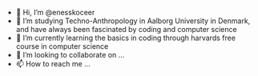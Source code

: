 - 👋 Hi, I’m @enesskoceer
- 👀 I’m studying Techno-Anthropology in Aalborg University in Denmark, and have always been fascinated by coding and computer science
- 🌱 I’m currently learning the basics in coding through harvards free course in computer science
- 💞️ I’m looking to collaborate on ...
- 📫 How to reach me ...

<!---
enesskoceer/enesskoceer is a ✨ special ✨ repository because its `README.md` (this file) appears on your GitHub profile.
You can click the Preview link to take a look at your changes.
--->
